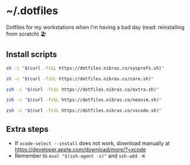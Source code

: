 # ~/.dotfiles

Dotfiles for my workstations when I'm having a bad day (read: reinstalling from scratch) 🏖️

## Install scripts

```sh
sh -c "$(curl -fsSL https://dotfiles.nibras.co/sysprefs.sh)"
```

```sh
sh -c "$(curl -fsSL https://dotfiles.nibras.co/core.sh)"
```

```sh
zsh -c "$(curl -fsSL https://dotfiles.nibras.co/extra.sh)"
```

```sh
zsh -c "$(curl -fsSL https://dotfiles.nibras.co/neovim.sh)"
```

```sh
zsh -c "$(curl -fsSL https://dotfiles.nibras.co/vscode.sh)"
```

## Extra steps

- If `xcode-select --install` does not work, download manually at <https://developer.apple.com/download/more/?=xcode>
- Remember to `eval "$(ssh-agent -s)"` and `ssh-add -K`
